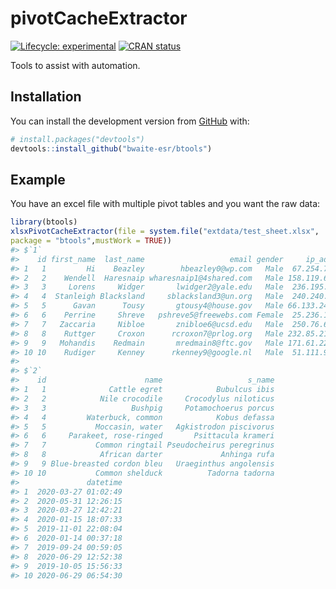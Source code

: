 
<!-- README.md is generated from README.Rmd. Please edit that file -->

# pivotCacheExtractor

<!-- badges: start -->

[![Lifecycle:
experimental](https://img.shields.io/badge/lifecycle-experimental-orange.svg)](https://www.tidyverse.org/lifecycle/#experimental)
[![CRAN
status](https://www.r-pkg.org/badges/version/pivotCacheExtractor)](https://CRAN.R-project.org/package=pivotCacheExtractor)
<!-- badges: end -->

Tools to assist with automation.

## Installation

You can install the development version from
[GitHub](https://github.com/) with:

``` r
# install.packages("devtools")
devtools::install_github("bwaite-esr/btools")
```

## Example

You have an excel file with multiple pivot tables and you want the raw
data:

``` r
library(btools)
xlsxPivotCacheExtractor(file = system.file("extdata/test_sheet.xlsx",
package = "btools",mustWork = TRUE))
#> $`1`
#>    id first_name  last_name                   email gender     ip_address
#> 1   1         Hi    Beazley        hbeazley0@wp.com   Male  67.254.76.138
#> 2   2    Wendell  Haresnaip wharesnaip1@4shared.com   Male 158.119.61.151
#> 3   3     Lorens     Widger       lwidger2@yale.edu   Male  236.195.97.62
#> 4   4  Stanleigh Blacksland     sblacksland3@un.org   Male  240.240.57.68
#> 5   5      Gavan      Tousy       gtousy4@house.gov   Male 66.133.246.224
#> 6   6    Perrine     Shreve   pshreve5@freewebs.com Female  25.236.184.34
#> 7   7   Zaccaria     Nibloe       znibloe6@ucsd.edu   Male  250.76.63.189
#> 8   8    Ruttger     Croxon      rcroxon7@prlog.org   Male 232.85.215.192
#> 9   9   Mohandis    Redmain       mredmain8@ftc.gov   Male 171.61.223.221
#> 10 10    Rudiger     Kenney      rkenney9@google.nl   Male  51.111.94.106
#> 
#> $`2`
#>    id                      name                   s_name
#> 1   1              Cattle egret            Bubulcus ibis
#> 2   2            Nile crocodile     Crocodylus niloticus
#> 3   3                   Bushpig     Potamochoerus porcus
#> 4   4         Waterbuck, common            Kobus defassa
#> 5   5           Moccasin, water   Agkistrodon piscivorus
#> 6   6     Parakeet, rose-ringed       Psittacula krameri
#> 7   7           Common ringtail Pseudocheirus peregrinus
#> 8   8            African darter             Anhinga rufa
#> 9   9 Blue-breasted cordon bleu   Uraeginthus angolensis
#> 10 10           Common shelduck          Tadorna tadorna
#>               datetime
#> 1  2020-03-27 01:02:49
#> 2  2020-05-31 12:26:15
#> 3  2020-03-27 12:42:21
#> 4  2020-01-15 18:07:33
#> 5  2019-11-01 22:08:04
#> 6  2020-01-14 00:37:18
#> 7  2019-09-24 00:59:05
#> 8  2020-06-29 12:52:38
#> 9  2019-10-05 15:56:33
#> 10 2020-06-29 06:54:30
```
